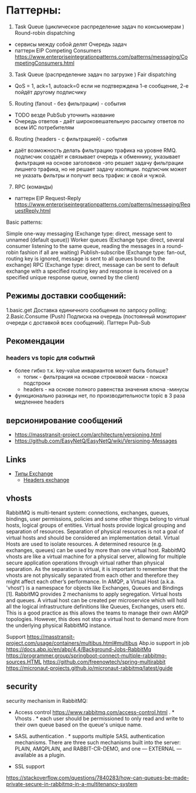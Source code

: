 # Паттерны:

1. Task Queue (циклическое распределение задач по консьюмерам ) Round-robin dispatching
  - сервисы между собой делят Очередь задач 
  - паттерн EIP Competing Consumers https://www.enterpriseintegrationpatterns.com/patterns/messaging/CompetingConsumers.html
3. Task Queue (распределение задач по загрузке ) Fair dispatching
  - QoS = 1, ack=1, autoack=0 если не подтверждена 1-е сообщение, 2-е пойдёт другому подписчику
5. Routing (fanout - без фильтрации) - события
  - TODO везде PubSub уточнить название 
  - Очередь ответов - даёт широковешательную рассылку ответов по всем ИС потребителям
6. Routing (headers - с фильтрацией) - события
  - даёт возможность делать фильтрацию трафика на уровне RMQ. подписчик создаёт и связывает очередь к обменнику, указывает фильтрация на основе заголовков -это решает задачу фильтрации лишнего трафика, но не решает задачу изоляции. подписчик может не указать фильтры и получит весь трафик: и свой и чужой.
7. RPC (команды)
  - паттерн EIP Request-Reply https://www.enterpriseintegrationpatterns.com/patterns/messaging/RequestReply.html

Basic patterns:

Simple one-way messaging (Exchange type: direct, message sent to unnamed (default queue))
Worker queues (Exchange type: direct, several consumer listening to the same queue, reading the messages in a round-robin fashion if all are waiting)
Publish-subscribe (Exchange type: fan-out, routing key is ignored, message is sent to all queues bound to the exchange)
RPC (Exchange type: direct, message can be sent to default exchange with a specified routing key and response is received on a specified unique response queue, owned by the client)



## Режимы доставки сообщений:

1.basic.get Доставка единичного сообщения по запросу polling;
2.Basic.Consume (Push) Подписка на очередь (постоянный мониторинг очереди с доставкой всех сообщений). Паттерн Pub-Sub 

## Рекомендации

### headers vs topic для событий 

- более гибко т.к. key-value инвариантов может быть больше?
  - топик - фильтрация на основе строковой маски - поиска подстроки
  - headers - на основе полного равенства значения ключа
-минусы
- функционально разницы нет, по производительности topic в 3 раза медленнее headers

## версионирование сообщений
* https://masstransit-project.com/architecture/versioning.html
* https://github.com/EasyNetQ/EasyNetQ/wiki/Versioning-Messages

## Links
- [Типы Exchange](https://habr.com/ru/post/489086/)
  - [Headers exchange](https://codedestine.com/rabbitmq-headers-exchange/)

## vhosts
RabbitMQ is multi-tenant system: connections, exchanges, queues, bindings, user permissions, policies and some other things belong to virtual hosts, logical groups of entities.
Virtual hosts provide logical grouping and separation of resources. Separation of physical resources is not a goal of virtual hosts and should be considered an implementation detail.
Virtual Hosts are used to isolate resources. A determined resource (e.g. exchanges, queues) can be used by more than one virtual host.
RabbitMQ vhosts are like a virtual machine for a physical server, allowing for multiple secure application operations through virtual rather than physical separation. As the separation is virtual, it is important to remember that the vhosts are not physically separated from each other and therefore they might affect each other’s performance.
In AMQP, a Virtual Host (a.k.a. 'vhost') is a namespace for objects like Exchanges, Queues and Bindings [1].
RabbitMQ provides 2 mechanisms to apply segregation. Virtual hosts and queues. A virtual host can be created per microservice which will hold all the logical infrastructure definitions like Queues, Exchanges, users etc. This is a good practice as this allows the teams to manage their own AMQP topologies. However, this does not stop a virtual host to demand more from the underlying physical RabbitMQ instance.

Support https://masstransit-project.com/usage/containers/multibus.html#multibus
Abp.io support in job https://docs.abp.io/en/abp/4.4/Background-Jobs-RabbitMq
https://programmer.group/springboot-connect-multiple-rabbitmq-sources.HTML
https://github.com/freenowtech/spring-multirabbit
https://micronaut-projects.github.io/micronaut-rabbitmq/latest/guide


## security

security mechanism in RabbitMQ:

* Access control https://www.rabbitmq.com/access-control.html
. * Vhosts
. * each user should be permissioned to only read and write to their own queue based on the queue's unique name.

* SASL authentication
. * supports multiple SASL authentication mechanisms. There are three such mechanisms built into the server: PLAIN, AMQPLAIN, and RABBIT-CR-DEMO, and one — EXTERNAL — available as a plugin.

* SSL support

https://stackoverflow.com/questions/7840283/how-can-queues-be-made-private-secure-in-rabbitmq-in-a-multitenancy-system
